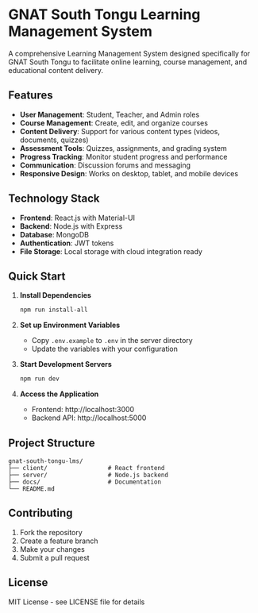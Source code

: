 # GNAT South Tongu Learning Management System

A comprehensive Learning Management System designed specifically for GNAT South Tongu to facilitate online learning, course management, and educational content delivery.

## Features

- **User Management**: Student, Teacher, and Admin roles
- **Course Management**: Create, edit, and organize courses
- **Content Delivery**: Support for various content types (videos, documents, quizzes)
- **Assessment Tools**: Quizzes, assignments, and grading system
- **Progress Tracking**: Monitor student progress and performance
- **Communication**: Discussion forums and messaging
- **Responsive Design**: Works on desktop, tablet, and mobile devices

## Technology Stack

- **Frontend**: React.js with Material-UI
- **Backend**: Node.js with Express
- **Database**: MongoDB
- **Authentication**: JWT tokens
- **File Storage**: Local storage with cloud integration ready

## Quick Start

1. **Install Dependencies**
   ```bash
   npm run install-all
   ```

2. **Set up Environment Variables**
   - Copy `.env.example` to `.env` in the server directory
   - Update the variables with your configuration

3. **Start Development Servers**
   ```bash
   npm run dev
   ```

4. **Access the Application**
   - Frontend: http://localhost:3000
   - Backend API: http://localhost:5000

## Project Structure

```
gnat-south-tongu-lms/
├── client/                 # React frontend
├── server/                 # Node.js backend
├── docs/                   # Documentation
└── README.md
```

## Contributing

1. Fork the repository
2. Create a feature branch
3. Make your changes
4. Submit a pull request

## License

MIT License - see LICENSE file for details
